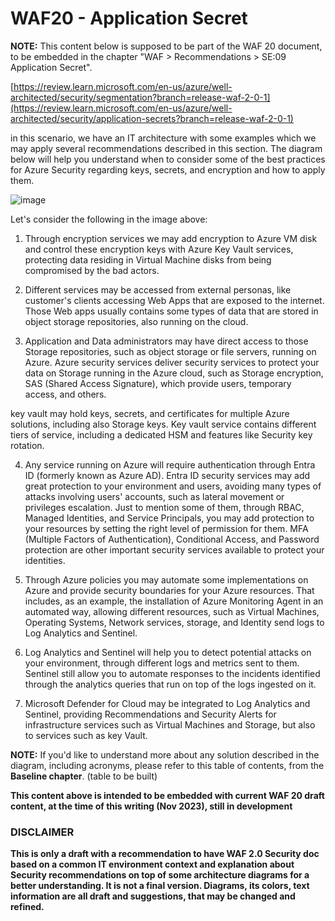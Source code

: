 # WAF20 - Application Secret

**NOTE:** 
This content below is supposed to be part of the WAF 20 document, to be embedded in the chapter "WAF > Recommendations > SE:09 Application Secret".

[https://review.learn.microsoft.com/en-us/azure/well-architected/security/segmentation?branch=release-waf-2-0-1](https://review.learn.microsoft.com/en-us/azure/well-architected/security/application-secrets?branch=release-waf-2-0-1)

in this scenario, we have an IT architecture with some examples which we may apply several recommendations described in this section. The diagram below will help you understand when to consider some of the best practices for Azure Security regarding keys, secrets, and encryption and how to apply them.

![image](https://github.com/rudneir2/WAF-Security---Recommendations---Application-Secret/assets/97529152/ed121a2e-3366-42a5-b1f7-da41fc3d9e1c)

Let's consider the following in the image above:

1. Through encryption services we may add encryption to Azure VM disk and control these encryption keys with Azure Key Vault services, protecting data residing in Virtual Machine disks from being compromised by the bad actors.

2. Different services may be accessed from external personas, like customer's clients accessing Web Apps that are exposed to the internet. Those Web apps usually contains some types of data that are stored in object storage repositories, also running on the cloud.

3. Application and Data administrators may have direct access to those Storage repositories, such as object storage or file servers, running on Azure. Azure security services deliver security services to protect your data on Storage running in the Azure cloud, such as Storage encryption, SAS (Shared Access Signature), which provide users, temporary access, and others.

key vault may hold keys, secrets, and certificates for multiple Azure solutions, including also Storage keys. Key vault service contains different tiers of service, including a dedicated HSM and features like Security key rotation.

4. Any service running on Azure will require authentication through Entra ID (formerly known as Azure AD). Entra ID security services may add great protection to your environment and users, avoiding many types of attacks involving users' accounts, such as lateral movement or privileges escalation. Just to mention some of them, through RBAC, Managed Identities, and Service Principals, you may add protection to your resources by setting the right level of permission for them. MFA (Multiple Factors of Authentication), Conditional Access, and Password protection are other important security services available to protect your identities.

5. Through Azure policies you may automate some implementations on Azure and provide security boundaries for your Azure resources. That includes, as an example, the installation of Azure Monitoring Agent in an automated way, allowing different resources, such as Virtual Machines, Operating Systems, Network services, storage, and Identity send logs to Log Analytics and Sentinel.

6. Log Analytics and Sentinel will help you to detect potential attacks on your environment, through different logs and metrics sent to them. Sentinel still allow you to automate responses to the incidents identified through the analytics queries that run on top of the logs ingested on it.

7. Microsoft Defender for Cloud may be integrated to Log Analytics and Sentinel, providing Recommendations and Security Alerts for infrastructure services such as Virtual Machines and Storage, but also to services such as key Vault.

**NOTE:**
If you'd like to understand more about any solution described in the diagram, including acronyms, please refer to this table of contents, from the **Baseline chapter**.
(table to be built)

**This content above is intended to be embedded with current WAF 20 draft content, at the time of this writing (Nov 2023), still in development**

### DISCLAIMER
**This is only a draft with a recommendation to have WAF 2.0 Security doc based on a common IT environment context and explanation about Security recommendations on top of some architecture diagrams for a better understanding. It is not a final version. Diagrams, its colors, text information are all draft and suggestions, that may be changed and refined.**



